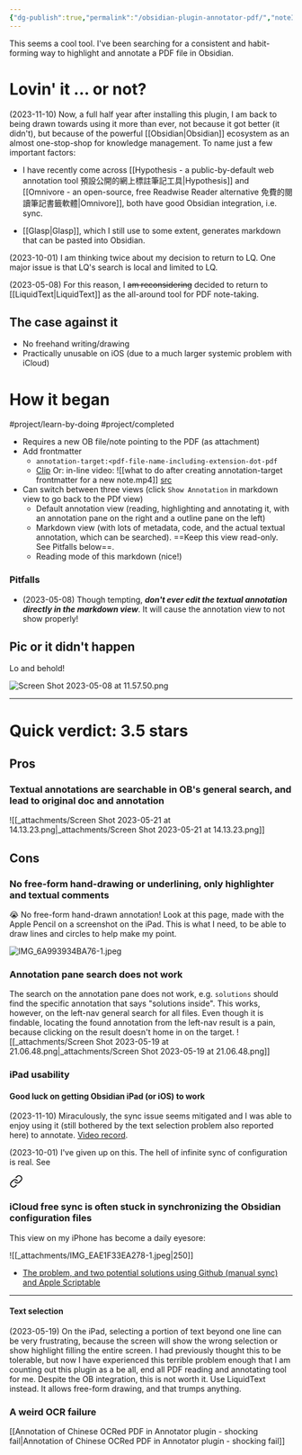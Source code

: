 ```yaml
---
{"dg-publish":true,"permalink":"/obsidian-plugin-annotator-pdf/","noteIcon":"2"}
---
```


This seems a cool tool. I've been searching for a consistent and habit-forming way to highlight and annotate a PDF file in Obsidian.
# Lovin' it ... or not?

(2023-11-10) Now, a full half year after installing this plugin, I am back to being drawn towards using it more than ever, not because it got better (it didn't), but because of the powerful [[Obsidian\|Obsidian]] ecosystem as an almost one-stop-shop for knowledge management. To name just a few important factors:

- I have recently come across [[Hypothesis - a public-by-default web annotation tool 預設公開的網上標註筆記工具\|Hypothesis]] and [[Omnivore - an open-source, free Readwise Reader alternative 免費的閱讀筆記書籤軟體\|Omnivore]], both have good Obsidian integration, i.e. sync.

- [[Glasp\|Glasp]], which I still use to some extent, generates markdown that can be pasted into Obsidian.

(2023-10-01) I am thinking twice about my decision to return to LQ. One major issue is that LQ's search is local and limited to LQ.

(2023-05-08) For this reason, I ~~am reconsidering~~ decided to return to [[LiquidText\|LiquidText]] as the all-around tool for PDF note-taking.
## The case against it

- No freehand writing/drawing
- Practically unusable on iOS (due to a much larger systemic problem with iCloud)
# How it began

#project/learn-by-doing 
#project/completed 
- Requires a new OB file/note pointing to the PDF (as attachment)
- Add frontmatter	
	- `annotation-target:<pdf-file-name-including-extension-dot-pdf`	
	 - [Clip](https://youtube.com/clip/Ugkxo50smJxJAAF5F-SxhnAsN2FGYklE5D0i)
Or: in-line video:
![[what to do after creating annotation-target frontmatter for a new note.mp4]]
[src](https://www.youtube.com/watch?v=lISOJeu7fgU&t=326s)
- Can switch between three views (click `Show Annotation` in markdown view to go back to the PDf view)
	- Default annotation view (reading, highlighting and annotating it, with an annotation pane on the right and a outline pane on the left)
	- Markdown view (with lots of metadata, code, and the actual textual annotation, which can be searched). ==Keep this view read-only. See Pitfalls below==.
	- Reading mode of this markdown (nice!)
### Pitfalls
- (2023-05-08) Though tempting, ***don't ever edit the textual annotation directly in the markdown view***. It will cause the annotation view to not show properly!
## Pic or it didn't happen

Lo and behold!

![Screen Shot 2023-05-08 at 11.57.50.png](/img/user/_attachments/_OB/Screen%20Shot%202023-05-08%20at%2011.57.50.png)

---
# Quick verdict: 3.5 stars
## Pros

### Textual annotations are searchable in OB's general search, and lead to original doc and annotation

![[_attachments/Screen Shot 2023-05-21 at 14.13.23.png\|_attachments/Screen Shot 2023-05-21 at 14.13.23.png]]

## Cons

### No free-form hand-drawing or underlining, only highlighter and textual comments

😭 No free-form hand-drawn annotation! Look at this page, made with the Apple Pencil on a screenshot on the iPad. This is what I need, to be able to draw lines and circles to help make my point.

![IMG_6A993934BA76-1.jpeg](/img/user/_attachments/_OB/IMG_6A993934BA76-1.jpeg)

### Annotation pane search does not work

The search on the annotation pane does not work, e.g. `solutions` should find the specific annotation that says "solutions inside". This works, however, on the left-nav general search for all files. Even though it is findable, locating the found annotation from the left-nav result is a pain, because clicking on the result doesn't home in on the target.
![[_attachments/Screen Shot 2023-05-19 at 21.06.48.png\|_attachments/Screen Shot 2023-05-19 at 21.06.48.png]]

### iPad usability

#### Good luck on getting Obsidian iPad (or iOS) to work

(2023-11-10) Miraculously, the sync issue seems mitigated and I was able to enjoy using it (still bothered by the text selection problem also reported here) to annotate. [Video record](https://youtu.be/4t1oaEooc_c).

(2023-10-01) I've given up on this. The hell of infinite sync of configuration is real. See  
<div class="transclusion internal-embed is-loaded"><a class="markdown-embed-link" href="/obsidian-issues/#i-cloud-free-sync-is-often-stuck-in-synchronizing-the-obsidian-configuration-files" aria-label="Open link"><svg xmlns="http://www.w3.org/2000/svg" width="24" height="24" viewBox="0 0 24 24" fill="none" stroke="currentColor" stroke-width="2" stroke-linecap="round" stroke-linejoin="round" class="svg-icon lucide-link"><path d="M10 13a5 5 0 0 0 7.54.54l3-3a5 5 0 0 0-7.07-7.07l-1.72 1.71"></path><path d="M14 11a5 5 0 0 0-7.54-.54l-3 3a5 5 0 0 0 7.07 7.07l1.71-1.71"></path></svg></a><div class="markdown-embed">



### iCloud free sync is often stuck in synchronizing the Obsidian configuration files

This view on my iPhone has become a daily eyesore:

![[_attachments/IMG_EAE1F33EA278-1.jpeg\|250]]
- [The problem, and two potential solutions using Github (manual sync) and Apple Scriptable](https://www.reddit.com/r/ObsidianMD/comments/vdal97/is_there_a_way_to_shorten_this_waiting_time_or/)

---

</div></div>

#### Text selection

(2023-05-19) On the iPad, selecting a portion of text beyond one line can be very frustrating, because the screen will show the wrong selection or show highlight filling the entire screen. I had previously thought this to be tolerable, but now I have experienced this terrible problem enough that I am counting out this plugin as a be all, end all PDF reading and annotating tool for me. Despite the OB integration, this is not worth it. Use LiquidText instead. It allows free-form drawing, and that trumps anything.

### A weird OCR failure

[[Annotation of Chinese OCRed PDF in Annotator plugin - shocking fail\|Annotation of Chinese OCRed PDF in Annotator plugin - shocking fail]]